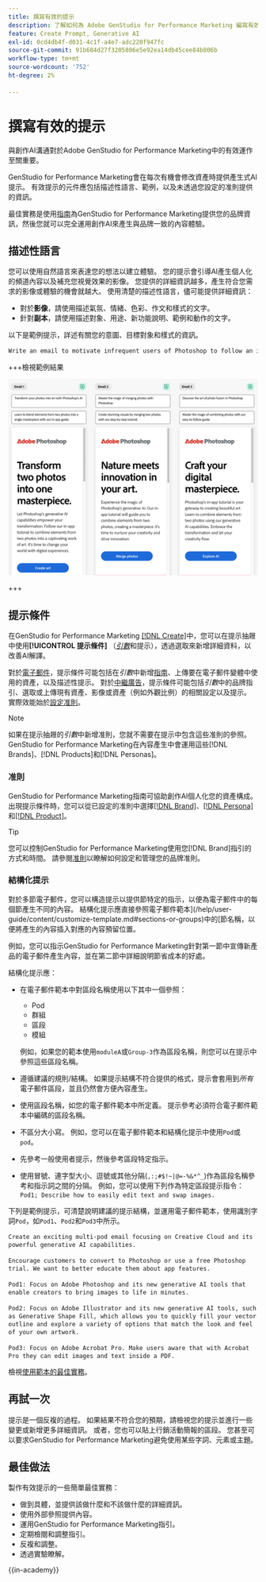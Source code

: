 ```yaml
---
title: 撰寫有效的提示
description: 了解如何為 Adobe GenStudio for Performance Marketing 編寫有效提示。
feature: Create Prompt, Generative AI
exl-id: 0cd4db4f-d031-4c1f-a4e7-adc220f947fc
source-git-commit: 91b684d27f3205806e5e92ea14db45cee84b806b
workflow-type: tm+mt
source-wordcount: '752'
ht-degree: 2%

---
```


# 撰寫有效的提示

與創作AI溝通對於Adobe GenStudio for Performance Marketing中的有效運作至關重要。

GenStudio for Performance Marketing會在每次有機會修改資產時提供產生式AI提示。 有效提示的元件應包括描述性語言、範例，以及未透過您設定的准則提供的資訊。

最佳實務是使用[指南](/help/user-guide/guidelines/overview.md)為GenStudio for Performance Marketing提供您的品牌資訊，然後您就可以完全運用創作AI來產生與品牌一致的內容體驗。

## 描述性語言

您可以使用自然語言來表達您的想法以建立體驗。 您的提示會引導AI產生個人化的頻道內容以及補充您視覺效果的影像。 您提供的詳細資訊越多，產生符合您需求的影像或體驗的機會就越大。 使用清楚的描述性語言，儘可能提供詳細資訊：

- 對於&#x200B;**影像**，請使用描述氣氛、情緒、色彩、作文和樣式的文字。
- 針對&#x200B;**副本**，請使用描述對象、用途、新功能說明、範例和動作的文字。

以下是範例提示，詳述有關您的意圖、目標對象和樣式的資訊。

```bash
Write an email to motivate infrequent users of Photoshop to follow an in-app tutorial that teaches them to combine elements of two photos into a beautiful work of art. Highlight the generative AI capabilities of Photoshop and use references to natural imagery.
```

+++檢視範例結果

![三個產生的電子郵件](/help/assets/sample-email.png)

+++

## 提示條件

在GenStudio for Performance Marketing [[!DNL Create]](/help/user-guide/create/overview.md)中，您可以在提示抽屜中使用&#x200B;**[!UICONTROL 提示條件]** （[_引數_](/help/user-guide/create/overview.md#parameters)&#x200B;和提示），透過選取來新增詳細資料，以改善AI解譯。

對於[電子郵件](/help/user-guide/create/email-experiences.md)，提示條件可能包括在&#x200B;_引數_&#x200B;中新增[指南](/help/user-guide/guidelines/overview.md)、上傳要在電子郵件變體中使用的資產，以及描述性提示。 對於[中繼廣告](/help/user-guide/create/create-meta-ad.md)，提示條件可能包括&#x200B;_引數_&#x200B;中的品牌指引、選取或上傳現有資產、影像或資產（例如外觀比例）的相關設定以及提示。 實際效能始於[設定准則](/help/user-guide/guidelines/add-guidelines.md)。

>[!NOTE]
>
>如果在提示抽屜的&#x200B;_引數_&#x200B;中新增准則，您就不需要在提示中包含這些准則的參照。 GenStudio for Performance Marketing在內容產生中會運用這些[!DNL Brands]、[!DNL Products]和[!DNL Personas]。

### 准則

GenStudio for Performance Marketing指南可協助創作AI個人化您的資產構成。 出現提示條件時，您可以從已設定的准則中選擇[[!DNL Brand]](/help/user-guide/guidelines/brands.md)、[[!DNL Persona]](/help/user-guide/guidelines/personas.md)和[[!DNL Product]](/help/user-guide/guidelines/products.md)。

>[!TIP]
>
>您可以控制GenStudio for Performance Marketing使用您[!DNL Brand]指引的方式和時間。 請參閱[准則](/help/user-guide/guidelines/overview.md)以瞭解如何設定和管理您的品牌准則。

### 結構化提示

對於多節電子郵件，您可以構造提示以提供節特定的指示，以便為電子郵件中的每個節產生不同的內容。 結構化提示應直接參照電子郵件範本](/help/user-guide/content/customize-template.md#sections-or-groups)中的[節名稱，以便將產生的內容插入對應的內容預留位置。

例如，您可以指示GenStudio for Performance Marketing針對第一節中宣傳新產品的電子郵件產生內容，並在第二節中詳細說明節省成本的好處。

結構化提示應：

- 在電子郵件範本中對區段名稱使用以下其中一個參照：
   - Pod
   - 群組
   - 區段
   - 模組

  例如，如果您的範本使用`moduleA`或`Group-3`作為區段名稱，則您可以在提示中參照這些區段名稱。

- 遵循建議的規則/結構。 如果提示結構不符合提供的格式，提示會套用到&#x200B;*所有*&#x200B;電子郵件區段，並且仍然會方便內容產生。
- 使用區段名稱，如您的電子郵件範本中所定義。 提示參考必須符合電子郵件範本中編碼的區段名稱。
- 不區分大小寫。 例如，您可以在電子郵件範本和結構化提示中使用`Pod`或`pod`。
- 先參考一般使用者提示，然後參考區段特定指示。
- 使用冒號、連字型大小、逗號或其他分隔(`,:;#$!~|@=-%&*^_`)作為區段名稱參考和指示詞之間的分隔。 例如，您可以使用下列作為特定區段提示指令： `Pod1; Describe how to easily edit text and swap images.`

下列是範例提示，可清楚說明建議的提示結構，並運用電子郵件範本，使用識別字詞`Pod`，如`Pod1`、`Pod2`和`Pod3`中所示。

```properties
Create an exciting multi-pod email focusing on Creative Cloud and its powerful generative AI capabilities.

Encourage customers to convert to Photoshop or use a free Photoshop trial. We want to better educate them about app features.

Pod1: Focus on Adobe Photoshop and its new generative AI tools that enable creators to bring images to life in minutes.

Pod2: Focus on Adobe Illustrator and its new generative AI tools, such as Generative Shape Fill, which allows you to quickly fill your vector outline and explore a variety of options that match the look and feel of your own artwork.

Pod3: Focus on Adobe Acrobat Pro. Make users aware that with Acrobat Pro they can edit images and text inside a PDF.
```

檢視[使用範本的最佳實務](/help/user-guide/content/best-practices-for-templates.md)。

## 再試一次

提示是一個反複的過程。 如果結果不符合您的預期，請檢視您的提示並進行一些變更或新增更多詳細資訊。 或者，您也可以貼上行銷活動簡報的區段。 您甚至可以要求GenStudio for Performance Marketing避免使用某些字詞、元素或主題。

## 最佳做法

製作有效提示的一些簡單最佳實務：

- 做到具體，並提供該做什麼和不該做什麼的詳細資訊。
- 使用外部參照提供內容。
- 運用GenStudio for Performance Marketing指引。
- 定期檢閱和調整指引。
- 反複和調整。
- 透過實驗瞭解。

{{in-academy}}
